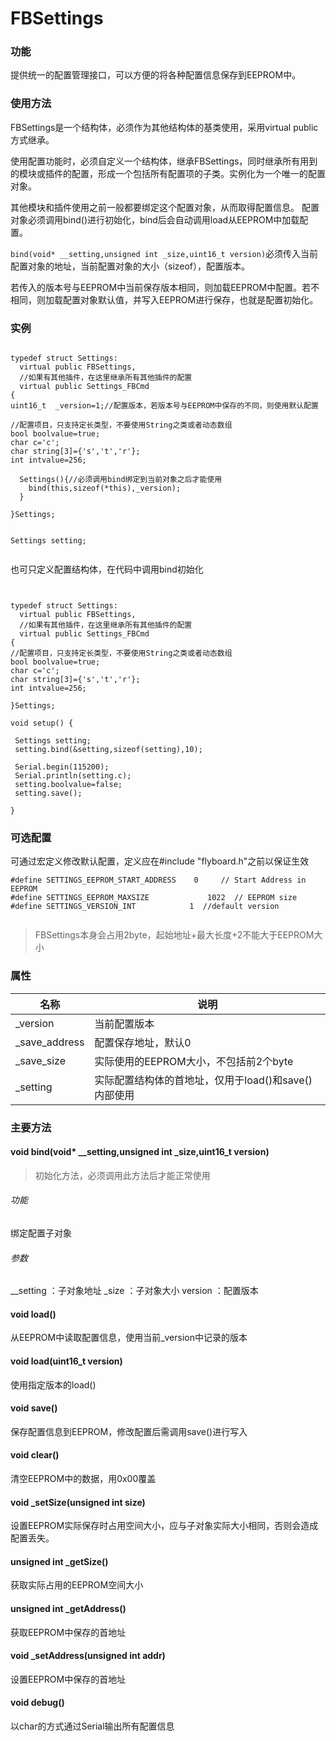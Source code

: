 # FBSettings

### 功能
提供统一的配置管理接口，可以方便的将各种配置信息保存到EEPROM中。

### 使用方法

FBSettings是一个结构体，必须作为其他结构体的基类使用，采用virtual public方式继承。

使用配置功能时，必须自定义一个结构体，继承FBSettings，同时继承所有用到的模块或插件的配置，形成一个包括所有配置项的子类。实例化为一个唯一的配置对象。

其他模块和插件使用之前一般都要绑定这个配置对象，从而取得配置信息。
配置对象必须调用bind()进行初始化，bind后会自动调用load从EEPROM中加载配置。

`bind(void* __setting,unsigned int _size,uint16_t version)`必须传入当前配置对象的地址，当前配置对象的大小（sizeof），配置版本。

若传入的版本号与EEPROM中当前保存版本相同，则加载EEPROM中配置。若不相同，则加载配置对象默认值，并写入EEPROM进行保存，也就是配置初始化。

### 实例


```

typedef struct Settings:
  virtual public FBSettings,
  //如果有其他插件，在这里继承所有其他插件的配置
  virtual public Settings_FBCmd
{
uint16_t  _version=1;//配置版本，若版本号与EEPROM中保存的不同，则使用默认配置

//配置项目，只支持定长类型，不要使用String之类或者动态数组
bool boolvalue=true;
char c='c';
char string[3]={'s','t','r'};
int intvalue=256;

  Settings(){//必须调用bind绑定到当前对象之后才能使用
    bind(this,sizeof(*this),_version);
  }

}Settings;


Settings setting;


```

也可只定义配置结构体，在代码中调用bind初始化

```


typedef struct Settings:
  virtual public FBSettings,
  //如果有其他插件，在这里继承所有其他插件的配置
  virtual public Settings_FBCmd
{
//配置项目，只支持定长类型，不要使用String之类或者动态数组
bool boolvalue=true;
char c='c';
char string[3]={'s','t','r'};
int intvalue=256;

}Settings;

void setup() {

 Settings setting;
 setting.bind(&setting,sizeof(setting),10);

 Serial.begin(115200);
 Serial.println(setting.c);
 setting.boolvalue=false;
 setting.save();

}

```

### 可选配置

可通过宏定义修改默认配置，定义应在#include "flyboard.h"之前以保证生效

```
#define SETTINGS_EEPROM_START_ADDRESS    0     // Start Address in EEPROM
#define SETTINGS_EEPROM_MAXSIZE             1022  // EEPROM size
#define SETTINGS_VERSION_INT            1  //default version


```

> FBSettings本身会占用2byte，起始地址+最大长度+2不能大于EEPROM大小


### 属性

|     名称      |                     说明                     |
| ------------- | -------------------------------------------- |
| _version      | 当前配置版本                                 |
| _save_address | 配置保存地址，默认0                          |
| _save_size    | 实际使用的EEPROM大小，不包括前2个byte        |
| _setting      | 实际配置结构体的首地址，仅用于load()和save()内部使用 |

### 主要方法

#### void bind(void* __setting,unsigned int _size,uint16_t version)

> 初始化方法，必须调用此方法后才能正常使用

###### 功能

绑定配置子对象

###### 参数

__setting ：子对象地址
_size ：子对象大小
version ：配置版本


#### void load()

从EEPROM中读取配置信息，使用当前_version中记录的版本

#### void load(uint16_t version)

使用指定版本的load()

#### void save()

保存配置信息到EEPROM，修改配置后需调用save()进行写入

#### void clear()

清空EEPROM中的数据，用0x00覆盖

#### void _setSize(unsigned int size)

设置EEPROM实际保存时占用空间大小，应与子对象实际大小相同，否则会造成配置丢失。

#### unsigned int _getSize()

获取实际占用的EEPROM空间大小

#### unsigned int _getAddress()

获取EEPROM中保存的首地址

#### void _setAddress(unsigned int addr)

设置EEPROM中保存的首地址

#### void debug()

以char的方式通过Serial输出所有配置信息
